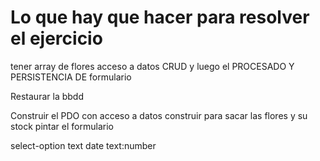 # Lo que hay que hacer para resolver el ejercicio

tener array de flores 
acceso a datos CRUD y luego el PROCESADO Y PERSISTENCIA DE formulario 


Restaurar la bbdd

Construir el PDO con acceso a datos
construir para sacar las flores y su stock
pintar el formulario


select-option
text
date
text:number
